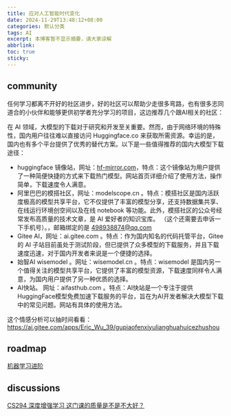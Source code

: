 ```yaml
---
title: 应对人工智能时代变化
date: 2024-11-29T13:48:12+08:00
categories: 默认分类
tags: AI
excerpt: 本博客暂不显示摘要，请大家谅解
abbrlink: 
toc: true 
sticky: 
---
```


## community

任何学习都离不开好的社区进步，好的社区可以帮助少走很多弯路，也有很多志同道合的小伙伴和能够更供初学者充分学习的项目，这边推荐几个跟AI相关的社区：

在 AI 领域，大模型的下载对于研究和开发至关重要。然而，由于网络环境的特殊性，国内用户往往难以直接访问 Huggingface.co 来获取所需资源。幸运的是，国内也有多个平台提供了优秀的替代方案。以下是一些值得推荐的国内大模型下载途径：

- huggingface 镜像站，网址：[hf-mirror.com](https://hf-mirror.com)，特点：这个镜像站为用户提供了一种简便快捷的方式来下载热门模型。网站首页详细介绍了使用方法，操作简单，下载速度令人满意。
- 阿里巴巴的模搭社区，网址：modelscope.cn 。特点：模搭社区是国内活跃度极高的模型共享平台，它不仅提供了丰富的模型分享，还支持数据集共享、在线运行环境创空间以及在线 notebook 等功能。此外，模搭社区的公众号经常发布高质量的技术文章，是 AI 爱好者的知识宝库。 （这个还需要去申诉一下手机号）。，邮箱绑定的是 498938874@qq.com
- Gitee AI，网址：ai.gitee.com 。特点：作为国内知名的代码托管平台，Gitee 的 AI 子站目前虽处于测试阶段，但已提供了众多模型的下载服务，并且下载速度迅速，对于国内开发者来说是一个便捷的选择。
- 始智AI wisemodel 。网址：wisemodel.cn 。特点：wisemodel 是国内另一个值得关注的模型共享平台，它提供了丰富的模型资源，下载速度同样令人满意，为国内用户提供了另一种优质的选择。
- AI快站。 网址：aifasthub.com 。特点：AI快站是一个专注于提供HuggingFace模型免费加速下载服务的平台，旨在为AI开发者解决大模型下载中的常见问题。网站有具体的使用方法。

这个情感分析可以抽时间看看：https://ai.gitee.com/apps/Eric_Wu_39/gupiaofenxiyulianghuahuicezhushou

## roadmap

[机器学习进阶](https://csdiy.wiki/%E6%9C%BA%E5%99%A8%E5%AD%A6%E4%B9%A0%E8%BF%9B%E9%98%B6/roadmap/)

## discussions

[CS294 深度增强学习 这门课的质量是不是不大好？](https://www.zhihu.com/question/61171437/answer/876455948)